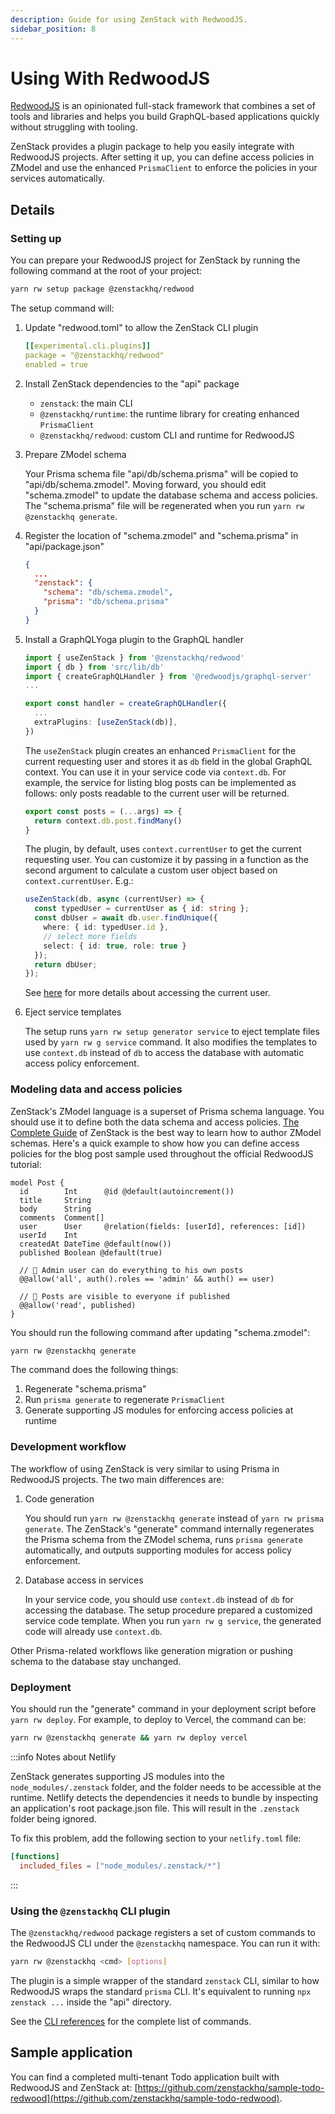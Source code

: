 ```yaml
---
description: Guide for using ZenStack with RedwoodJS.
sidebar_position: 8
---
```


# Using With RedwoodJS

[RedwoodJS](https://redwoodjs.com/) is an opinionated full-stack framework that combines a set of tools and libraries and helps you build GraphQL-based applications quickly without struggling with tooling.

ZenStack provides a plugin package to help you easily integrate with RedwoodJS projects. After setting it up, you can define access policies in ZModel and use the enhanced `PrismaClient` to enforce the policies in your services automatically.

## Details

### Setting up

You can prepare your RedwoodJS project for ZenStack by running the following command at the root of your project:

```bash
yarn rw setup package @zenstackhq/redwood
```

The setup command will:

1. Update "redwood.toml" to allow the ZenStack CLI plugin
   
    ```yaml
    [[experimental.cli.plugins]]
    package = "@zenstackhq/redwood"
    enabled = true
    ```

2. Install ZenStack dependencies to the "api" package
   
    - `zenstack`: the main CLI
    - `@zenstackhq/runtime`: the runtime library for creating enhanced `PrismaClient`
    - `@zenstackhq/redwood`: custom CLI and runtime for RedwoodJS

3. Prepare ZModel schema

    Your Prisma schema file "api/db/schema.prisma" will be copied to "api/db/schema.zmodel". Moving forward, you should edit "schema.zmodel" to update the database schema and access policies. The "schema.prisma" file will be regenerated when you run `yarn rw @zenstackhq generate`.

4. Register the location of "schema.zmodel" and "schema.prisma" in "api/package.json"

    ```json title="api/package.json"
    {
      ...
      "zenstack": {
        "schema": "db/schema.zmodel",
        "prisma": "db/schema.prisma"
      }
    }
    ```
   
5. Install a GraphQLYoga plugin to the GraphQL handler
   
    ```ts title="api/src/functions/graphql.[ts|js]"
    import { useZenStack } from '@zenstackhq/redwood'
    import { db } from 'src/lib/db'
    import { createGraphQLHandler } from '@redwoodjs/graphql-server'
    ...

    export const handler = createGraphQLHandler({
      ...
      extraPlugins: [useZenStack(db)],
    })
    ```

    The `useZenStack` plugin creates an enhanced `PrismaClient` for the current requesting user and stores it as `db` field in the global GraphQL context. You can use it in your service code via `context.db`. For example, the service for listing blog posts can be implemented as follows: only posts readable to the current user will be returned.

    ```ts title="api/src/services/posts/posts.js"
    export const posts = (...args) => {
      return context.db.post.findMany()
    }
    ```

    The plugin, by default, uses `context.currentUser` to get the current requesting user. You can customize it by passing in a function as the second argument to calculate a custom user object based on `context.currentUser`. E.g.:

    ```ts
    useZenStack(db, async (currentUser) => {
      const typedUser = currentUser as { id: string };
      const dbUser = await db.user.findUnique({ 
        where: { id: typedUser.id },
        // select more fields
        select: { id: true, role: true }
      });
      return dbUser;
    });
    ```

    See [here](/docs/the-complete-guide/part1/access-policy/current-user) for more details about accessing the current user.
   
6. Eject service templates

    The setup runs `yarn rw setup generator service` to eject template files used by `yarn rw g service` command. It also modifies the templates to use `context.db` instead of `db` to access the database with automatic access policy enforcement.

### Modeling data and access policies

ZenStack's ZModel language is a superset of Prisma schema language. You should use it to define both the data schema and access policies. [The Complete Guide](/docs/the-complete-guide/part1/) of ZenStack is the best way to learn how to author ZModel schemas. Here's a quick example to show how you can define access policies for the blog post sample used throughout the official RedwoodJS tutorial:

```zmodel title="api/db/schema.zmodel"
model Post {
  id        Int      @id @default(autoincrement())
  title     String
  body      String
  comments  Comment[]
  user      User     @relation(fields: [userId], references: [id])
  userId    Int
  createdAt DateTime @default(now())
  published Boolean @default(true)

  // 🔐 Admin user can do everything to his own posts
  @@allow('all', auth().roles == 'admin' && auth() == user)

  // 🔐 Posts are visible to everyone if published
  @@allow('read', published)
}
```

You should run the following command after updating "schema.zmodel":

```bash
yarn rw @zenstackhq generate
```

The command does the following things:

1. Regenerate "schema.prisma"
2. Run `prisma generate` to regenerate `PrismaClient`
3. Generate supporting JS modules for enforcing access policies at runtime


<!-- You can also use the

```bash
yarn rw @zenstackhq sample
```

command to browse a list of sample schemas and create from them. -->

### Development workflow

The workflow of using ZenStack is very similar to using Prisma in RedwoodJS projects. The two main differences are:

1. Code generation

    You should run `yarn rw @zenstackhq generate` instead of `yarn rw prisma generate`. The ZenStack's "generate" command internally regenerates the Prisma schema from the ZModel schema, runs `prisma generate` automatically, and outputs supporting modules for access policy enforcement.

2. Database access in services

    In your service code, you should use `context.db` instead of `db` for accessing the database. The setup procedure prepared a customized service code template. When you run `yarn rw g service`, the generated code will already use `context.db`.

Other Prisma-related workflows like generation migration or pushing schema to the database stay unchanged.

### Deployment

You should run the "generate" command in your deployment script before `yarn rw deploy`. For example, to deploy to Vercel, the command can be:

```bash
yarn rw @zenstackhq generate && yarn rw deploy vercel
```

:::info Notes about Netlify

ZenStack generates supporting JS modules into the `node_modules/.zenstack` folder, and the folder needs to be accessible at the runtime. Netlify detects the dependencies it needs to bundle by inspecting an application's root package.json file. This will result in the `.zenstack` folder being ignored. 

To fix this problem, add the following section to your `netlify.toml` file:

```toml
[functions]
  included_files = ["node_modules/.zenstack/*"]
```

:::

### Using the `@zenstackhq` CLI plugin

The `@zenstackhq/redwood` package registers a set of custom commands to the RedwoodJS CLI under the `@zenstackhq` namespace. You can run it with:

```bash
yarn rw @zenstackhq <cmd> [options] 
```

The plugin is a simple wrapper of the standard `zenstack` CLI, similar to how RedwoodJS wraps the standard `prisma` CLI. It's equivalent to running `npx zenstack ...` inside the "api" directory.

See the [CLI references](/docs/reference/cli) for the complete list of commands.

## Sample application

You can find a completed multi-tenant Todo application built with RedwoodJS and ZenStack at: [https://github.com/zenstackhq/sample-todo-redwood](https://github.com/zenstackhq/sample-todo-redwood).
